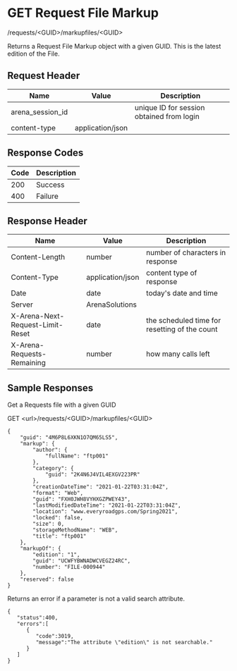 # GET Request File Markup
/requests/&lt;GUID&gt;/markupfiles/&lt;GUID&gt;

Returns a Request File Markup object with a given GUID. This is the latest edition of the File.

## Request Header

| Name  | Value  | Description  |
|  --- |  --- |  --- | 
| arena_session_id  |   | unique ID for session obtained from login  |
| content-type  | application/json  |   |

## Response Codes

| Code  | Description  |
|  --- |  --- | 
| 200  | Success  |
| 400  | Failure  |

## Response Header

| Name  | Value  | Description  |
|  --- |  --- |  --- | 
| Content-Length  | number  | number of characters in response  |
| Content-Type  | application/json  | content type of response  |
| Date  | date  | today's date and time  |
| Server  | ArenaSolutions  |   |
| X-Arena-Next-Request-Limit-Reset   | date  | the scheduled time for resetting of the count  |
| X-Arena-Requests-Remaining   | number  | how many calls left  |

## Sample Responses
Get a Requests file with a given GUID

GET &lt;url&gt;/requests/&lt;GUID&gt;/markupfiles/&lt;GUID&gt;

```
{
    "guid": "4M6P8L6XKN1O7QM65LS5",
    "markup": {
        "author": {
            "fullName": "ftp001"
        },
        "category": {
            "guid": "2K4N6J4VIL4EXGV223PR"
        },
        "creationDateTime": "2021-01-22T03:31:04Z",
        "format": "Web",
        "guid": "FXH0JWH8VYHXGZPWEY43",
        "lastModifiedDateTime": "2021-01-22T03:31:04Z",
        "location": "www.everyroadgps.com/Spring2021",
        "locked": false,
        "size": 0,
        "storageMethodName": "WEB",
        "title": "ftp001"
    },
    "markupOf": {
        "edition": "1",
        "guid": "UCWFYBWNADWCVEGZ24RC",
        "number": "FILE-000944"
    },
    "reserved": false
}
```
Returns an error if a parameter is not a valid search attribute.

```
{  
   "status":400,
   "errors":[  
      {  
         "code":3019,
         "message":"The attribute \"edition\" is not searchable."
      }
   ]
}
```
